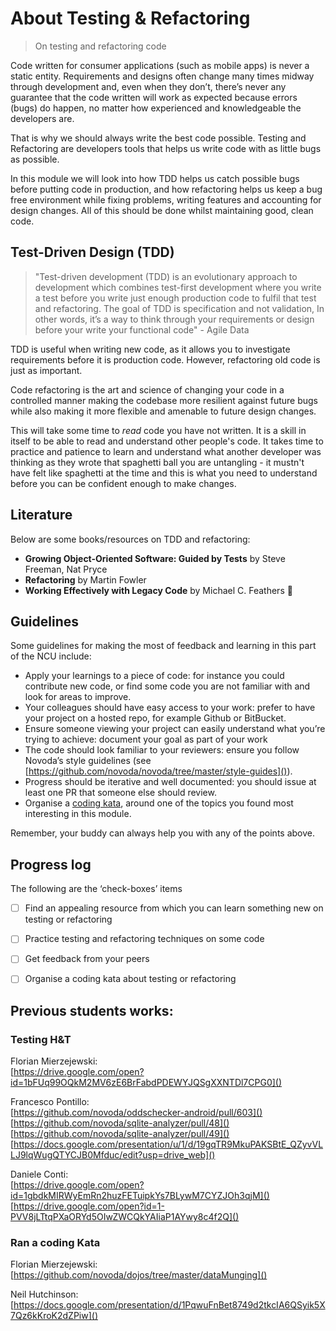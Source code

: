 # About Testing & Refactoring
> On testing and refactoring code

Code written for consumer applications (such as mobile apps) is never a static entity. Requirements and designs often change many times midway through development and, even when they don’t, there’s never any guarantee that the code written will work as expected  because errors (bugs) do happen, no matter how experienced and knowledgeable the developers are.

That is why we should always write the best code possible. Testing and Refactoring are developers tools that helps us write code with as little bugs as possible. 

In this module we will look into how TDD helps us catch possible bugs before putting code in production, and how refactoring helps us keep a bug free environment while fixing problems, writing features and accounting for design changes. All of this should be done whilst maintaining good, clean code.   

## Test-Driven Design (TDD)

> "Test-driven development (TDD) is an evolutionary approach to development which combines test-first development where you write a test before you write just enough production code to fulfil that test and refactoring.  The goal of TDD is specification and not validation, In other words, it’s a way to think through your requirements or design before your write your functional code" - Agile Data

TDD is useful when writing new code, as it allows you to investigate requirements before it is production code. However, refactoring old code is just as important. 

Code refactoring is the art and science of changing your code in a controlled manner making the codebase more resilient against future bugs while also making it more flexible and amenable to future design changes.

This will take some time to *read* code you have not written. It is a skill in itself to be able to read and understand other people's code. It takes time to practice and patience to learn and understand what another developer was thinking as they wrote that spaghetti ball you are untangling - it mustn't have felt like spaghetti at the time and this is what you need to understand before you can be confident enough to make changes. 

## Literature

Below are some books/resources on TDD and refactoring: 

- **Growing Object-Oriented Software: Guided by Tests** by Steve Freeman, Nat Pryce
- **Refactoring** by Martin Fowler
- **Working Effectively with Legacy Code** by Michael C. Feathers

## Guidelines

Some guidelines for making the most of feedback and learning in this part of the NCU include: 

- Apply your learnings to a piece of code: for instance you could contribute new code, or find some code you are not familiar with and look for areas to improve.
- Your colleagues should have easy access to your work: prefer to have your project on a hosted repo, for example Github or BitBucket. 
- Ensure someone viewing your project can easily understand what you’re trying to achieve: document your goal as part of your work
- The code should look familiar to your reviewers: ensure you follow Novoda’s style guidelines (see [https://github.com/novoda/novoda/tree/master/style-guides]()).
- Progress should be iterative and well documented: you should issue at least one PR that someone else should review.
- Organise a [coding kata](http://codekata.com), around one of the topics you found most interesting in this module.

Remember, your buddy can always help you with any of the points above.


## Progress log

The following are the ‘check-boxes’ items


- [ ] Find an appealing resource from which you can learn something new on testing or refactoring

- [ ] Practice testing and refactoring techniques on some code

- [ ] Get feedback from your peers 

- [ ] Organise a coding kata about testing or refactoring


## Previous students works:

### Testing H&T

Florian Mierzejewski:  
[https://drive.google.com/open?id=1bFUq99OQkM2MV6zE6BrFabdPDEWYJQSgXXNTDl7CPG0]()

Francesco Pontillo:  
[https://github.com/novoda/oddschecker-android/pull/603]()  
[https://github.com/novoda/sqlite-analyzer/pull/48]()  
[https://github.com/novoda/sqlite-analyzer/pull/49]()  
[https://docs.google.com/presentation/u/1/d/19gqTR9MkuPAKSBtE_QZyvVLLJ9lqWugQTYCJB0Mfduc/edit?usp=drive_web]()

Daniele Conti:  
[https://drive.google.com/open?id=1gbdkMIRWyEmRn2huzFETuipkYs7BLywM7CYZJOh3qjM]()  
[https://drive.google.com/open?id=1-PVV8jLTtqPXaORYd5OIwZWCQkYAIiaP1AYwy8c4f2Q]()

### Ran a coding Kata

Florian Mierzejewski:  
[https://github.com/novoda/dojos/tree/master/dataMunging]()

Neil Hutchinson:  
[https://docs.google.com/presentation/d/1PqwuFnBet8749d2tkcIA6QSyik5X7Qz6kKroK2dZPiw]()
